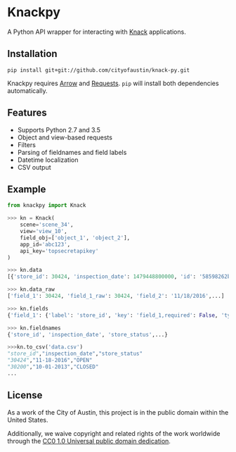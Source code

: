 # Knackpy 

A Python API wrapper for interacting with [Knack](http://knack.com) applications.

## Installation

```
pip install git+git://github.com/cityofaustin/knack-py.git
```

Knackpy requires [Arrow](http://arrow.readthedocs.io/en/latest/) and [Requests](http://docs.python-requests.org/en/master/). ```pip``` will install both dependencies automatically.

## Features
- Supports Python 2.7 and 3.5
- Object and view-based requests
- Filters
- Parsing of fieldnames and field labels
- Datetime localization
- CSV output

## Example

```python
from knackpy import Knack

>>> kn = Knack(
    scene='scene_34',
    view='view_10',
    field_obj=['object_1', 'object_2'],
    app_id='abc123',
    api_key='topsecretapikey'
)

>>> kn.data
[{'store_id': 30424, 'inspection_date': 1479448800000, 'id': '58598262bcb3437b51194040'},...]

>>> kn.data_raw
['field_1': 30424, 'field_1_raw': 30424, 'field_2': '11/18/2016',...]

>>> kn.fields
{'field_1': {'label': 'store_id', 'key': 'field_1,required': False, 'type': 'auto_increment'},...}

>>> kn.fieldnames
{'store_id', 'inspection_date', 'store_status',...}

>>>kn.to_csv('data.csv')
"store_id","inspection_date","store_status"
"30424","11-18-2016","OPEN"
"30200","10-01-2013","CLOSED"
...
```

## License

As a work of the City of Austin, this project is in the public domain within the United States.

Additionally, we waive copyright and related rights of the work worldwide through the [CC0 1.0 Universal public domain dedication](https://creativecommons.org/publicdomain/zero/1.0/).


